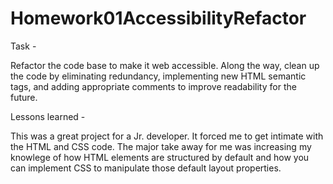 # Homework01AccessibilityRefactor

Task -

Refactor the code base to make it web accessible.  Along the way, clean up the code by eliminating redundancy, implementing new HTML semantic tags, and adding appropriate comments to improve readability for the future.

Lessons learned -

This was a great project for a Jr. developer.  It forced me to get intimate with the HTML and CSS code.  The major take away for me was increasing my knowlege of how HTML elements are structured by default and how you can implement CSS to manipulate those default layout properties.

